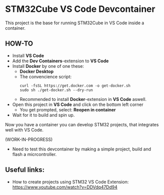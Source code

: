# STM32Cube VS Code Devcontainer

This project is the base for running STM32Cube in VS Code inside a container.


## HOW-TO

- Install **VS Code**
- Add the **Dev Containers**-extension to **VS Code**
- Install **Docker** by one of one these:
    - **Docker Desktop**
    - The convencience script:
        ```
        curl -fsSL https://get.docker.com -o get-docker.sh
        sudo sh ./get-docker.sh --dry-run
        ```
    - Recommended to install **Docker**-extension in **VS Code** aswell.
- Open this project in **VS Code** and click on the bottom left corner
    - You get prompted, select: **Reopen in container**
- Wait for it to build and spin up.

Now you have a container you can develop STM32 projects, that integrates well with VS Code.


(WORK-IN-PROGRESS)
- Need to test this devcontainer by making a simple project, build and flash a micrcontroller.


## Useful links:

- How to create projects using STM32 VS Code Extension: https://www.youtube.com/watch?v=DDVdq47Dd94

